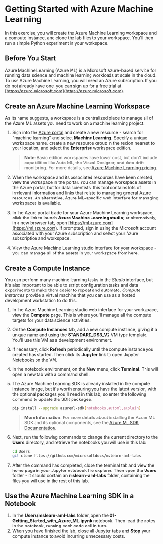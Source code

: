 # Getting Started with Azure Machine Learning

In this exercise, you will create the Azure Machine Learning workspace and a compute instance, and clone the lab files to your workspace. You'll then run a simple Python experiment in your workspace.

## Before You Start

Azure Machine Learning (Azure ML) is a Microsoft Azure-based service for running data science and machine learning workloads at scale in the cloud. To use Azure Machine Learning, you will need an Azure subscription. If you do not already have one, you can sign up for a free trial at [https://azure.microsoft.com](https://azure.microsoft.com).

## Create an Azure Machine Learning Workspace

As its name suggests, a workspace is a centralized place to manage all of the Azure ML assets you need to work on a machine learning project.

1. Sign into the [Azure portal](https://portal.azure.com) and create a new resource - search for "machine learning" and select **Machine Learning**. Specify a unique workspace name, create a new resource group in the region nearest to your location, and select the **Enterprise** workspace edition.

   > **Note**: Basic edition workspaces have lower cost, but don't include capabilities like Auto ML, the Visual Designer, and data drift monitoring. For more details, see [Azure Machine Learning pricing](https://azure.microsoft.com/pricing/details/machine-learning/).

2. When the workspace and its associated resources have been created, view the workspace in the portal. You can manage workspace assets in the Azure portal, but for data scientists, this tool contains lots of irrelevant information and links that relate to managing general Azure resources. An alternative, Azure ML-specific web interface for managing workspaces is available.
3. In the Azure portal blade for your Azure Machine Learning workspace, click the link to launch **Azure Machine Learning studio**; or alternatively, in a new browser tab, open [https://ml.azure.com](https://ml.azure.com). If prompted, sign in using the Microsoft account associated with your Azure subscription and select your Azure subscription and workspace.
4. View the Azure Machine Learning studio interface for your workspace - you can manage all of the assets in your workspace from here.

## Create a Compute Instance

You can perform many machine learning tasks in the *Studio* interface, but it's also important to be able to script configuration tasks and data experiments to make them easier to repeat and automate. *Compute Instances* provide a virtual machine that you can use as a hosted development workstation to do this.

1. In the Azure Machine Learning studio web interface for your workspace, view the **Compute** page. This is where you'll manage all the compute targets for your data science activities.
2. On the **Compute Instances** tab, add a new compute instance, giving it a unique name and using the **STANDARD_DS3_V2** VM type template. You'll use this VM as a development environment.
3. If necessary, click **Refresh** periodically until the compute instance you created has started. Then click its **Jupyter** link to open Jupyter Notebooks on the VM.
4. In the notebook environment, on the **New** menu, click **Terminal**. This will open a new tab with a command shell.
5. The Azure Machine Learning SDK is already installed in the compute instance image, but it's worth ensuring you have the latest version, with the optional packages you'll need in this lab; so enter the following command to update the SDK packages:

    ```bash
    pip install --upgrade azureml-sdk[notebooks,automl,explain]
    ```

    > **More Information**: For more details about installing the Azure ML SDK and its optional components, see the [Azure ML SDK Documentation](https://docs.microsoft.com/python/api/overview/azure/ml/install?view=azure-ml-py).

6. Next, run the following commands to change the current directory to the **Users** directory, and retrieve the notebooks you will use in this lab:

    ```bash
    cd Users
    git clone https://github.com/microsoftdocs/mslearn-aml-labs
    ```

7. After the command has completed, close the terminal tab and view the home page in your Jupyter notebook file explorer. Then open the **Users** folder - it should contain an **mslearn-aml-labs** folder, containing the files you will use in the rest of this lab.

## Use the Azure Machine Learning SDK in a Notebook

1. In the **Users/mslearn-aml-labs** folder, open the **01-Getting_Started_with_Azure_ML.ipynb** notebook. Then read the notes in the notebook, running each code cell in turn.
2. When you have finished the lab, close all Jupyter tabs and **Stop** your compute instance to avoid incurring unnecessary costs.
